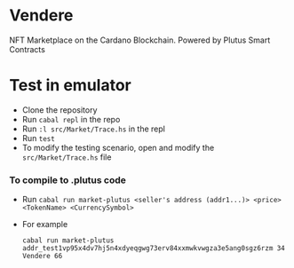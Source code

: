 # Vendere
NFT Marketplace on the Cardano Blockchain. Powered by Plutus Smart Contracts

# Test in emulator
* Clone the repository
* Run `cabal repl` in the repo
* Run `:l src/Market/Trace.hs` in the repl
* Run `test`
* To modify the testing scenario, open and modify the `src/Market/Trace.hs` file

### To compile to .plutus code
* Run `cabal run market-plutus <seller's address (addr1...)> <price> <TokenName> <CurrencySymbol>`
* For example 
  
  `cabal run market-plutus addr_test1vp95x4dv7hj5n4xdyeqgwg73erv84xxmwkvwgza3e5ang0sgz6rzm 34 Vendere 66`
